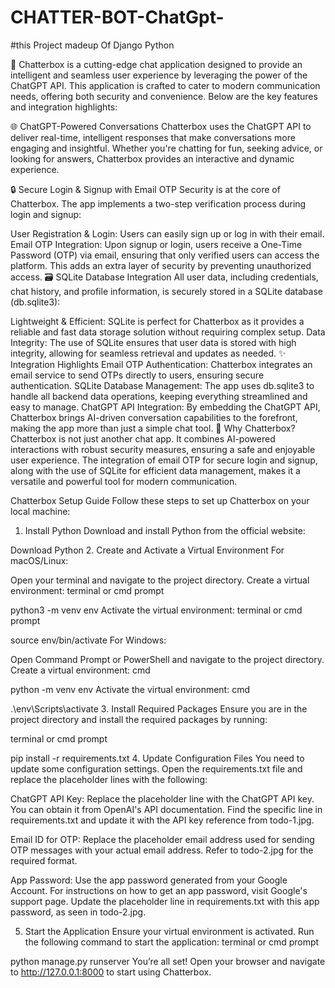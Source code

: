 # CHATTER-BOT-ChatGpt-


#this Project madeup Of Django Python


🎉 Chatterbox is a cutting-edge chat application designed to provide an intelligent and seamless user experience by leveraging the power of the ChatGPT API. This application is crafted to cater to modern communication needs, offering both security and convenience. Below are the key features and integration highlights:

🌐 ChatGPT-Powered Conversations
Chatterbox uses the ChatGPT API to deliver real-time, intelligent responses that make conversations more engaging and insightful. Whether you're chatting for fun, seeking advice, or looking for answers, Chatterbox provides an interactive and dynamic experience.

🔒 Secure Login & Signup with Email OTP
Security is at the core of Chatterbox. The app implements a two-step verification process during login and signup:

User Registration & Login: Users can easily sign up or log in with their email.
Email OTP Integration: Upon signup or login, users receive a One-Time Password (OTP) via email, ensuring that only verified users can access the platform. This adds an extra layer of security by preventing unauthorized access.
🗃️ SQLite Database Integration
All user data, including credentials, chat history, and profile information, is securely stored in a SQLite database (db.sqlite3):

Lightweight & Efficient: SQLite is perfect for Chatterbox as it provides a reliable and fast data storage solution without requiring complex setup.
Data Integrity: The use of SQLite ensures that user data is stored with high integrity, allowing for seamless retrieval and updates as needed.
✨ Integration Highlights
Email OTP Authentication: Chatterbox integrates an email service to send OTPs directly to users, ensuring secure authentication.
SQLite Database Management: The app uses db.sqlite3 to handle all backend data operations, keeping everything streamlined and easy to manage.
ChatGPT API Integration: By embedding the ChatGPT API, Chatterbox brings AI-driven conversation capabilities to the forefront, making the app more than just a simple chat tool.
🚀 Why Chatterbox?
Chatterbox is not just another chat app. It combines AI-powered interactions with robust security measures, ensuring a safe and enjoyable user experience. The integration of email OTP for secure login and signup, along with the use of SQLite for efficient data management, makes it a versatile and powerful tool for modern communication.



Chatterbox Setup Guide
Follow these steps to set up Chatterbox on your local machine:

1. Install Python
Download and install Python from the official website:

Download Python
2. Create and Activate a Virtual Environment
For macOS/Linux:

Open your terminal and navigate to the project directory.
Create a virtual environment:
 terminal or cmd prompt
 
python3 -m venv env
Activate the virtual environment:
 terminal or cmd prompt
 
source env/bin/activate
For Windows:

Open Command Prompt or PowerShell and navigate to the project directory.
Create a virtual environment:
cmd
 
python -m venv env
Activate the virtual environment:
cmd
 
.\env\Scripts\activate
3. Install Required Packages
Ensure you are in the project directory and install the required packages by running:

 terminal or cmd prompt
 
pip install -r requirements.txt
4. Update Configuration Files
You need to update some configuration settings. Open the requirements.txt file and replace the placeholder lines with the following:

ChatGPT API Key: Replace the placeholder line with the ChatGPT API key. You can obtain it from OpenAI's API documentation. Find the specific line in requirements.txt and update it with the API key reference from todo-1.jpg.

Email ID for OTP: Replace the placeholder email address used for sending OTP messages with your actual email address. Refer to todo-2.jpg for the required format.

App Password: Use the app password generated from your Google Account. For instructions on how to get an app password, visit Google's support page. Update the placeholder line in requirements.txt with this app password, as seen in todo-2.jpg.

5. Start the Application
Ensure your virtual environment is activated.
Run the following command to start the application:
 terminal or cmd prompt
 
python manage.py runserver
You’re all set! Open your browser and navigate to http://127.0.0.1:8000 to start using Chatterbox.
